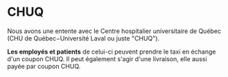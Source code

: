 # CHUQ

Nous avons une entente avec le Centre hospitalier universitaire de Québec (CHU de Québec−Université Laval ou juste "CHUQ").

**Les employés et patients** de celui-ci peuvent prendre le taxi en échange d'un coupon CHUQ. Il peut également s'agir d'une livraison, elle aussi payée par coupon CHUQ.
